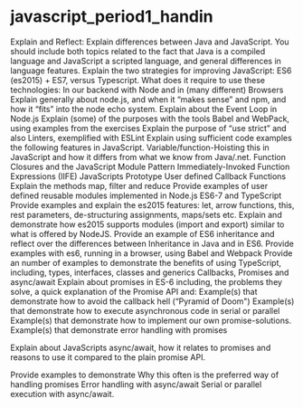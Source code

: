 # javascript_period1_handin

Explain and Reflect:
Explain differences between Java and JavaScript. You should include both topics related to the fact that Java is a compiled language and JavaScript a scripted language, and general differences in language features.
Explain the two strategies for improving JavaScript: ES6 (es2015) + ES7, versus Typescript. What does it require to use these technologies: In our backend with Node and in (many different) Browsers
Explain generally about node.js, and when it “makes sense” and npm, and how it “fits” into the node echo system.
Explain about the Event Loop in Node.js
Explain (some) of the purposes with the tools Babel and WebPack, using  examples from the exercises
Explain the purpose of “use strict” and also Linters, exemplified with ESLint 
Explain using sufficient code examples the following features in JavaScript. 
Variable/function-Hoisting
this in JavaScript and how it differs from what we know from Java/.net.
Function Closures and the JavaScript Module Pattern
Immediately-Invoked Function Expressions (IIFE)
JavaScripts Prototype
User defined Callback Functions
Explain the methods map, filter and reduce
Provide examples of user defined reusable modules implemented in Node.js
ES6-7 and TypeScript
Provide examples and explain the es2015 features: let, arrow functions, this, rest parameters, de-structuring assignments, maps/sets etc.
Explain and demonstrate how es2015 supports modules (import and export) similar to what is offered by NodeJS.
Provide an example of ES6 inheritance and reflect over the differences between Inheritance in Java and in ES6.
Provide examples with es6, running in a browser, using Babel and Webpack
Provide an number of examples to demonstrate the benefits of using TypeScript, including, types, interfaces, classes and generics
Callbacks, Promises and async/await
Explain about promises in ES-6 including, the problems they solve, a quick explanation of the Promise API and:
Example(s) that demonstrate how to avoid the callback hell  (“Pyramid of Doom")
Example(s) that demonstrate how to execute asynchronous code in serial or parallel
Example(s) that demonstrate how to implement our own promise-solutions.
Example(s) that demonstrate error handling with promises

Explain about JavaScripts async/await, how it relates to promises and reasons to use it compared to the plain promise API.

Provide examples to demonstrate 
Why this often is the preferred way of handling promises
Error handling with async/await
Serial or parallel execution with async/await.

